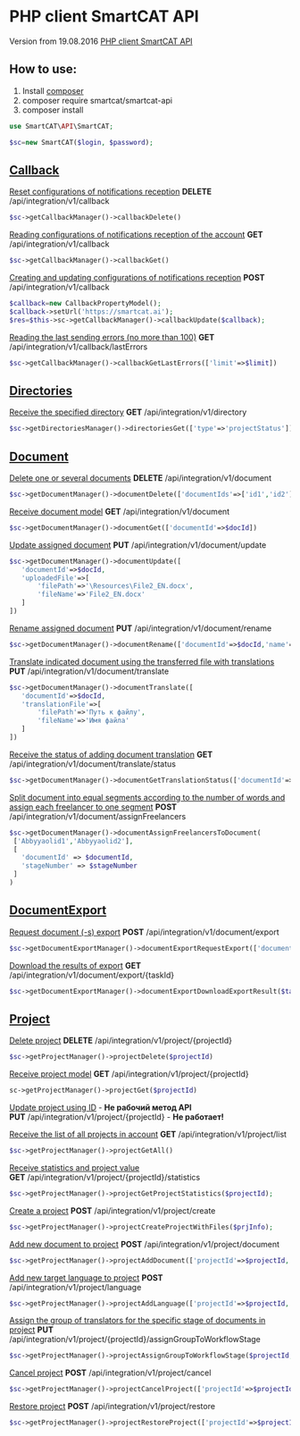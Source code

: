 PHP client SmartCAT API 
==============
Version from 19.08.2016
[PHP client SmartCAT API](https://smartcat.ai/api/methods/)

## How to use:
 1. Install [composer](https://getcomposer.org/)
 2. composer require smartcat/smartcat-api
 3. composer install 
```php 
use SmartCAT\API\SmartCAT;

$sc=new SmartCAT($login, $password);
```

## [Callback](https://smartcat.ai/api/methods/#!/Callback)
 [Reset configurations of notifications reception](https://smartcat.ai/api/methods/#!/Callback/Callback_Delete)
 **DELETE** /api/integration/v1/callback  
 ```php
 $sc->getCallbackManager()->callbackDelete()
 ```
 
 [Reading configurations of notifications reception of the account](https://smartcat.ai/api/methods/#!/Callback/Callback_Get)
 **GET** /api/integration/v1/callback  
 ```php
 $sc->getCallbackManager()->callbackGet()
 ```
 
 [Creating and updating configurations of notifications reception](https://smartcat.ai/api/methods/#!/Callback/Callback_Update)
 **POST** /api/integration/v1/callback  
 ```php
 $callback=new CallbackPropertyModel();
 $callback->setUrl('https://smartcat.ai');
 $res=$this->sc->getCallbackManager()->callbackUpdate($callback);
 ```
 
 [Reading the last sending errors (no more than 100)](https://smartcat.ai/api/methods/#!/Callback/Callback_GetLastErrors)
 **GET** /api/integration/v1/callback/lastErrors  
 ```php
 $sc->getCallbackManager()->callbackGetLastErrors(['limit'=>$limit])
 ```

## [Directories](https://smartcat.ai/api/methods/#!/Directories)
 [Receive the specified directory](https://smartcat.ai/api/methods/#!/Directories/Directories_Get)
 **GET** /api/integration/v1/directory  
 ```php
 $sc->getDirectoriesManager()->directoriesGet(['type'=>'projectStatus'])
 ```

## [Document](https://smartcat.ai/api/methods/#!/Document)
 [Delete one or several documents](https://smartcat.ai/api/methods/#!/Document/Document_Delete)
 **DELETE** /api/integration/v1/document  
 ```php
 $sc->getDocumentManager()->documentDelete(['documentIds'=>['id1','id2']])
 ```
 
 [Receive document model](https://smartcat.ai/api/methods/#!/Document/Document_Get)
 **GET** /api/integration/v1/document  
 ```php
 $sc->getDocumentManager()->documentGet(['documentId'=>$docId])
 ```
 
 [Update assigned document](https://smartcat.ai/api/methods/#!/Document/Document_Update)
 **PUT** /api/integration/v1/document/update  
 ```php
 $sc->getDocumentManager()->documentUpdate([
    'documentId'=>$docId,
    'uploadedFile'=>[
        'filePath'=>'\Resources\File2_EN.docx',
        'fileName'=>'File2_EN.docx'
    ]
 ])
 ```
 
 [Rename assigned document](https://smartcat.ai/api/methods/#!/Document/Document_Rename)
 **PUT** /api/integration/v1/document/rename
 ```php
 $sc->getDocumentManager()->documentRename(['documentId'=>$docId,'name'=>'New file name'])
 ```
 
 [Translate indicated document using the transferred file with translations](https://smartcat.ai/api/methods/#!/Document/Document_Translate)
 **PUT** /api/integration/v1/document/translate  
 ```php
 $sc->getDocumentManager()->documentTranslate([
    'documentId'=>$docId,
    'translationFile'=>[
        'filePath'=>'Путь к файлу',
        'fileName'=>'Имя файла'
    ]
 ])
 ```
 
 [Receive the status of adding document translation](https://smartcat.ai/api/methods/#!/Document/Document_GetTranslationStatus)
 **GET** /api/integration/v1/document/translate/status
 ```php
 $sc->getDocumentManager()->documentGetTranslationStatus(['documentId'=>$docId])
 ```
 
 [Split document into equal segments according to the number of words and assign each freelancer to one segment](https://smartcat.ai/api/methods/#!/Document/Document_AssignFreelancersToDocument)
 **POST** /api/integration/v1/document/assignFreelancers  
  ```php
 $sc->getDocumentManager()->documentAssignFreelancersToDocument(
   ['Abbyyaolid1','Abbyyaolid2'], 
   [
     'documentId' => $documentId, 
     'stageNumber' => $stageNumber
   ]
 )
 ```
  
## [DocumentExport](https://smartcat.ai/api/methods/#!/DocumentExport)
 [Request document (-s) export](https://smartcat.ai/api/methods/#!/DocumentExport/DocumentExport_RequestExport)
 **POST** /api/integration/v1/document/export  
 ```php
 $sc->getDocumentExportManager()->documentExportRequestExport(['documentIds'=>['documenId1','documentId2'])
 ```
 
 [Download the results of export](https://smartcat.ai/api/methods/#!/DocumentExport/DocumentExport_DownloadExportResult)
 **GET** /api/integration/v1/document/export/{taskId}  
 ```php
 $sc->getDocumentExportManager()->documentExportDownloadExportResult($taskId);
 ```
 
## [Project](https://smartcat.ai/api/methods/#!/Project)
 [Delete project](https://smartcat.ai/api/methods/#!/Project/Project_Delete)
 **DELETE** /api/integration/v1/project/{projectId}
 ```php
 $sc->getProjectManager()->projectDelete($projectId)
 ```
 
 [Receive project model](https://smartcat.ai/api/methods/#!/Project/Project_Get)
 **GET** /api/integration/v1/project/{projectId}
 ```php
 sc->getProjectManager()->projectGet($projectId)
 ```
 
 [Update project using ID](https://smartcat.ai/api/methods/#!/Project/Project_UpdateProject)  - **Не рабочий метод API**  
 **PUT** /api/integration/v1/project/{projectId} - **Не работает!**
 
 [Receive the list of all projects in account](https://smartcat.ai/api/methods/#!/Project/Project_GetAll)
 **GET** /api/integration/v1/project/list
 ```php
 $sc->getProjectManager()->projectGetAll()
 ```
 
 [Receive statistics and project value](https://smartcat.ai/api/methods/#!/Project/Project_GetProjectStatistics)  
 **GET** /api/integration/v1/project/{projectId}/statistics  
 ```php
$sc->getProjectManager()->projectGetProjectStatistics($projectId);
 ```
 
 [Create a project](https://smartcat.ai/api/methods/#!/Project/Project_CreateProject)
 **POST** /api/integration/v1/project/create  
 ```php
 $sc->getProjectManager()->projectCreateProjectWithFiles($prjInfo);
 ```
  
 [Add new document to project](https://smartcat.ai/api/methods/#!/Project/Project_AddDocument)
 **POST** /api/integration/v1/project/document  
 ```php
 $sc->getProjectManager()->projectAddDocument(['projectId'=>$projectId, 'filePath'=>'path to file','fileName'=>'File name']);
 ```
 
 [Add new target language to project](https://smartcat.ai/api/methods/#!/Project/Project_AddLanguage)
 **POST** /api/integration/v1/project/language  
 ```php
 $sc->getProjectManager()->projectAddLanguage(['projectId'=>$projectId,'targetLanguage'=>'ja']);
 ```
 
 [Assign the group of translators for the specific stage of documents in project](https://smartcat.ai/api/methods/#!/Project/Project_AssignGroupToWorkflowStage)
 **PUT** /api/integration/v1/project/{projectId}/assignGroupToWorkflowStage  
 ```php
 $sc->getProjectManager()->projectAssignGroupToWorkflowStage($projectId,['groupName'=>'Administrators','workflowStage'=>'translation'])
 ```
 
 [Cancel project](https://smartcat.ai/api/methods/#!/Project/Project_CancelProject)
 **POST** /api/integration/v1/project/cancel
 ```php
 $sc->getProjectManager()->projectCancelProject(['projectId'=>$projectId])
 ```

 [Restore project](https://smartcat.ai/api/methods/#!/Project/Project_RestoreProject)
 **POST** /api/integration/v1/project/restore  
 ```php
 $sc->getProjectManager()->projectRestoreProject(['projectId'=>$projectId])
 ```
